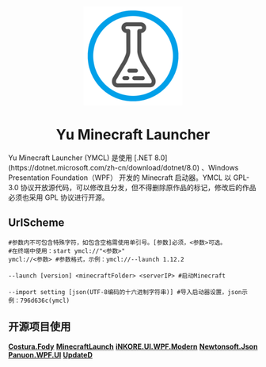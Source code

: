 <p align="center">
<img Height="200" Width="200" src="https://github.com/DaiYu-233/YMCL/blob/main/Assets/YMCL-Icon.png?raw=true"/>
</p>
<div align="center">
<h1 align="center">Yu Minecraft Launcher</h1>
</div>
Yu Minecraft Launcher (YMCL) 是使用 [.NET 8.0](https://dotnet.microsoft.com/zh-cn/download/dotnet/8.0) 、Windows Presentation Foundation（WPF） 开发的 Minecraft 启动器。YMCL 以 GPL-3.0 协议开放源代码，可以修改且分发，但不得删除原作品的标记，修改后的作品必须也采用 GPL 协议进行开源。

## UrlScheme

```UrlScheme
#参数内不可包含特殊字符，如包含空格需使用单引号。[参数]必须，<参数>可选。
#在终端中使用：start ymcl://"<参数>"
ymcl://<参数> #参数格式，示例：ymcl://--launch 1.12.2

--launch [version] <minecraftFolder> <serverIP> #启动Minecraft

--import setting [json(UTF-8编码的十六进制字符串)] #导入启动器设置，json示例：796d636c(ymcl)
```
## 开源项目使用

**[Costura.Fody](https://github.com/Fody/Costura)**  **[MinecraftLaunch](https://github.com/Blessing-Studio/MinecraftLaunch)**  **[iNKORE.UI.WPF.Modern](https://github.com/iNKORE-Public/UI.WPF.Modern)**  **[Newtonsoft.Json](https://www.newtonsoft.com/json)**  **[Panuon.WPF.UI](https://github.com/Panuon/Panuon.WPF.UI)**  **[UpdateD](https://www.nuget.org/packages/UpdateD)**
